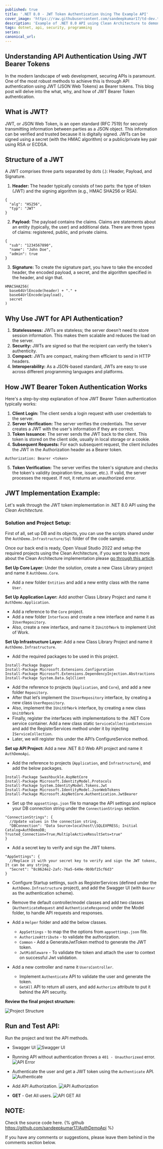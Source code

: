 ```yaml
---
published: true
title: '.NET 8.0 - JWT Token Authentication Using The Example API'
cover_image: 'https://raw.githubusercontent.com/sandeepkumar17/td-dev.to/master/assets/blog-cover/dotnet-8-jwt.jpg'
description: 'Example of .NET 8.0 API using Clean Architecture to demonstrate the JWT Authentication mechanism.'
tags: dotnet, api, security, programming
series:
canonical_url:
---
```


## Understanding API Authentication Using JWT Bearer Tokens
In the modern landscape of web development, securing APIs is paramount. One of the most robust methods to achieve this is through API authentication using JWT (JSON Web Tokens) as Bearer tokens. This blog post will delve into the what, why, and how of JWT Bearer Token authentication.

## What is JWT?
JWT, or JSON Web Token, is an open standard (RFC 7519) for securely transmitting information between parties as a JSON object. This information can be verified and trusted because it is digitally signed. JWTs can be signed using a secret (with the HMAC algorithm) or a public/private key pair using RSA or ECDSA.

## Structure of a JWT
A JWT comprises three parts separated by dots (.): Header, Payload, and Signature.

1. **Header:** The header typically consists of two parts: the type of token (JWT) and the signing algorithm (e.g., HMAC SHA256 or RSA).
```
{
  "alg": "HS256",
  "typ": "JWT"
}
```
2. **Payload:** The payload contains the claims. Claims are statements about an entity (typically, the user) and additional data. There are three types of claims: registered, public, and private claims.
```
{
  "sub": "1234567890",
  "name": "John Doe",
  "admin": true
}
```
3. **Signature:** To create the signature part, you have to take the encoded header, the encoded payload, a secret, and the algorithm specified in the header, and sign that.

```
HMACSHA256(
  base64UrlEncode(header) + "." +
  base64UrlEncode(payload),
  secret
)
```

## Why Use JWT for API Authentication?
1. **Statelessness:** JWTs are stateless; the server doesn't need to store session information. This makes them scalable and reduces the load on the server.
2. **Security:** JWTs are signed so that the recipient can verify the token's authenticity.
3. **Compact:** JWTs are compact, making them efficient to send in HTTP headers.
4. **Interoperability:** As a JSON-based standard, JWTs are easy to use across different programming languages and platforms.

## How JWT Bearer Token Authentication Works
Here's a step-by-step explanation of how JWT Bearer Token authentication typically works:

1. **Client Login:** The client sends a login request with user credentials to the server.
2. **Server Verification:** The server verifies the credentials. The server creates a JWT with the user's information if they are correct.
3. **Token Issuance:** The server sends the JWT back to the client. This token is stored on the client side, usually in local storage or a cookie.
4. **Subsequent Requests:** For each subsequent request, the client includes the JWT in the Authorization header as a Bearer token.
```
Authorization: Bearer <token>
```
5. **Token Verification:** The server verifies the token's signature and checks the token's validity (expiration time, issuer, etc.). If valid, the server processes the request. If not, it returns an unauthorized error.

## JWT Implementation Example:
Let's walk through the JWT token implementation in .NET 8.0 API using the *Clean Architecture.*

### Solution and Project Setup:
First of all, set up DB and its objects, you can use the scripts shared under the `AuthDemo.Infrastructure/Sql` folder of the code sample.

Once our back end is ready, Open Visual Studio 2022 and setup the required projects using the Clean Architecture, if you want to learn more about the Clean Architecture implementation please [go through this article](https://dev.to/techiesdiary/net-60-clean-architecture-using-repository-pattern-and-dapper-with-logging-and-unit-testing-1nd9).

**Set Up Core Layer:** Under the solution, create a new Class Library project and name it `AuthDemo.Core`.
-	Add a new folder `Entities` and add a new entity class with the name `User`.

**Set Up Application Layer:** Add another Class Library Project and name it `AuthDemo.Application`.
- Add a reference to the `Core` project.
- Add a new folder `Interfaces` and create a new interface and name it as `IUserRepository`.
- Also, create a new interface, and name it `IUnitOfWork` to implement Unit of Work.

**Set Up Infrastructure Layer:** Add a new Class Library Project and name it `AuthDemo.Infrastructure`.
-	Add the required packages to be used in this project.
```
Install-Package Dapper
Install-Package Microsoft.Extensions.Configuration
Install-Package Microsoft.Extensions.DependencyInjection.Abstractions
Install-Package System.Data.SqlClient
```
-	Add the reference to projects (`Application`, and `Core`), and add a new folder `Repository`.
- After that let’s implement the `IUserRepository` interface, by creating a new class `UserRepository`.
- Also, implement the `IUnitOfWork` interface, by creating a new class `UnitOfWork`
-	Finally, register the interfaces with implementations to the .NET Core service container. Add a new class static `ServiceCollectionExtension` and add the RegisterServices method under it by injecting `IServiceCollection`.
-	Later, we will register this under the API’s ConfigureService method.

**Set up API Project:**  Add a new .NET 8.0 Web API project and name it `AuthDemoApi`.
-	Add the reference to projects (`Application`, and `Infrastructure`), and add the below packages.
```
Install-Package Swashbuckle.AspNetCore
Install-Package Microsoft.IdentityModel.Protocols
Install-Package System.IdentityModel.Tokens.Jwt
Install-Package Microsoft.IdentityModel.JsonWebTokens
Install-Package Microsoft.AspNetCore.Authentication.JwtBearer
```
-	Set up the `appsettings.json` file to manage the API settings and replace your DB connection string under the `ConnectionStrings` section.
```
"ConnectionStrings": {
  //Update values in the connection string.
  "DBConnection": "Data Source=localhost\\SQLEXPRESS; Initial Catalog=AuthDemoDB; Trusted_Connection=True;MultipleActiveResultSets=true"
}
```
- Add a secret key to verify and sign the JWT tokens.
```
"AppSettings": {
  //Replace it with your secret key to verify and sign the JWT tokens, It can be any string.
  "Secret": "8c8624e2-2afc-76a5-649e-9b9bf15cf6d3"
}
```
-	Configure Startup settings, such as RegisterServices (defined under the `AuthDemo.Infrastructure` project), and add the Swagger UI (with `Bearer` as the authentication scheme).

-	Remove the default controller/model classes and add two classes (`AuthenticateRequest` and `AuthenticateResponse`) under the Model folder, to handle API requests and responses.

- Add a `Helper` folder and add the below classes.
  - `AppSettings` - to map the the options from `appsettings.json` file.
  - `AuthorizeAttribute` - to validate the authorization.
  - `Common` - Add a GenerateJwtToken method to generate the JWT token.
  - `JwtMiddleware` - To validate the token and attach the user to context on successful Jwt validation.

- Add a new controller and name it `UsersController`.
  - Implement `Authenticate` API to validate the user and generate the token.
  - `GetAll` API to return all users, and add `Authorize` attribute to put it behind the API security.

**Review the final project structure:**

![Project Structure](./assets/auth_proj_01.png 'Project Structure')

## Run and Test API:
Run the project and test the API methods.

- Swagger UI
![Swagger UI](./assets/auth_01.png 'Swagger UI')

- Running API without authentication throws a `401 - Unauthorizeed` error.
![API Error](./assets/auth_02.png 'API Error')

- Authenticate the user and get a JWT token using the `Authenticate` API.
![Authenticate](./assets/auth_03.png 'Authenticate')

- Add API Authorization.
![API Authorization](./assets/auth_04.png 'API Authorization')

- **GET** - Get All users.
![API GET All](./assets/auth_05.png 'API GET All')

## NOTE:
Check the source code here.
{% github https://github.com/sandeepkumar17/AuthDemoApi %}

If you have any comments or suggestions, please leave them behind in the comments section below.
